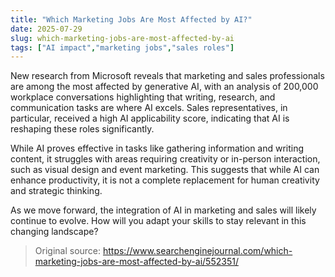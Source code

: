 ```yaml
---
title: "Which Marketing Jobs Are Most Affected by AI?"
date: 2025-07-29
slug: which-marketing-jobs-are-most-affected-by-ai
tags: ["AI impact","marketing jobs","sales roles"]
---
```


New research from Microsoft reveals that marketing and sales professionals are among the most affected by generative AI, with an analysis of 200,000 workplace conversations highlighting that writing, research, and communication tasks are where AI excels. Sales representatives, in particular, received a high AI applicability score, indicating that AI is reshaping these roles significantly.

While AI proves effective in tasks like gathering information and writing content, it struggles with areas requiring creativity or in-person interaction, such as visual design and event marketing. This suggests that while AI can enhance productivity, it is not a complete replacement for human creativity and strategic thinking.

As we move forward, the integration of AI in marketing and sales will likely continue to evolve. How will you adapt your skills to stay relevant in this changing landscape?
> Original source: https://www.searchenginejournal.com/which-marketing-jobs-are-most-affected-by-ai/552351/